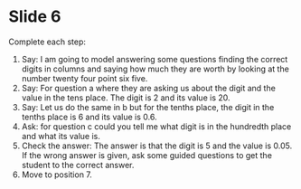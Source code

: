 # Slide 6

Complete each step:

1.  Say: I am going to model answering some questions finding the
    correct digits in columns and saying how much they are worth by
    looking at the number twenty four point six five.
2.  Say: For question a where they are asking us about the digit and the
    value in the tens place. The digit is 2 and its value is 20.
3.  Say: Let us do the same in b but for the tenths place, the digit in
    the tenths place is 6 and its value is 0.6.
4.  Ask: for question c could you tell me what digit is in the hundredth
    place and what its value is.
5.  Check the answer: The answer is that the digit is 5 and the value is
    0.05. If the wrong answer is given, ask some guided questions to get
    the student to the correct answer.
6.  Move to position 7.
